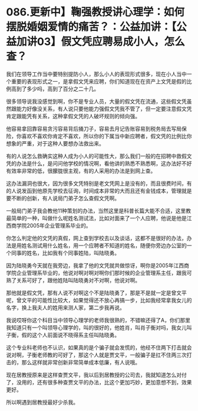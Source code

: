 # 086.更新中】鞠强教授讲心理学：如何摆脱婚姻爱情的痛苦？：公益加讲：【公益加讲03】假文凭应聘易成小人，怎么查？

我们在领导工作当中要特别提防小人，那么小人的表现形式很多，现在小人当中一个重要的表现形式之一，是拿假文凭来应聘，你们知道现在在资产上文凭是假的比例高到了多少吗，高到了百分之二十几。

很多领导说我没感觉到啊，你不是专业人员，大量的假文凭在流通，这些假文凭虽然跟能力好像没关系，有人说只要他能力强假文凭我不管了，但一定要注意假文凭肯定跟能凭有关系，这种拿假文凭的人破坏规则的倾向强。

他容易拿回靠容易贪污容易背后捅刀子，容易去月记告账容易到税务局去写局保险，你喜欢不喜欢你肯定不喜欢，所以你的下属当中新应聘者，假文凭的比例比你想象的严重，对于这种人要想办法救出来。

有的人说怎么救确实这种人成为小人的可能性大，那么我们一般的在招聘中救假文凭的办法是什么，是问问他学校的情况啊，看他讲的熟悉不熟悉啊，这办法好不好有效率非常的低，很朦胧很主观，有的人采用的办法是到网上查。

这办法漏洞也很大，因为很多文凭特别是老文凭网上是没有的，而且很费时间，有的人说发函到他原先学校去征询，时间成本非常的大而且还有金钱成本，管理就是要不断的创新，有人说局门弟子怎么查假文凭啊。

一般局门弟子我会教他11种策划的办法，当然这里是科普长篇大能不合适，这里教最简单的一种，叫做什么呢姓名测试法，比如对面来了一个人应聘，他说是他是江西商学院2005年企业管理系毕业的。

你怎么判定他的文凭的真假，网上查到学校去以及谈话，这都不是很好的办法，办法是用姓名测试用什么姓名，用一个应聘者不知道的姓名，随便你旁边办公室的一个同事的姓名，比如我有个同事姓陆，叫陆晓勇。

因为陆晓勇今天就在我旁边，我拿了他的文凭就共做惊讶，啊你是2005年江西商学院企业管理系毕业的，他说对啊对啊对啊你们那时候的企业管理系主任，跟我可熟了关系可好了，跟他姓陆叫陆晓勇对不对啊，他说对啊。

那他就是假文凭，那有人说不对啊这个不是陆晓勇了，那是不是就一定是曾文平呢，曾文平的可能性比较大，如果觉得还不放心再搞一步，比如我经常拿我女儿的名字，换上我夫人的姓用来测人家，第二步我再说。

我说哎呀你这个科目当中领导心理学的老师我很熟的，不错嘛还得了A，你们那里我知道只有一个叫领导心理学的，叫的很好的，他姓肖，叫肖子衡对吗，我女儿叫子衡，假的这个人前面说不晓得系主任叫陆晓勇。

这个专业科老师也不认识，如果真的是个骗子就会发慌的，他经不住两下打击就会说对啊，子衡老师教的可好了，那这个人就是贾文平，一般骗子是扛不住两三次打击的，那么这样就非常创新非常简单成本低廉，有人说哦。

现在居教授原来是这样查贾文平，我以后到居教授的公司去，我就知道怎么对付了，没用的，还有很多种查贾文平的办法，比这个更加巧妙，更加意想不到，效果更好。

所以啊遇到居教授最好少杀我。